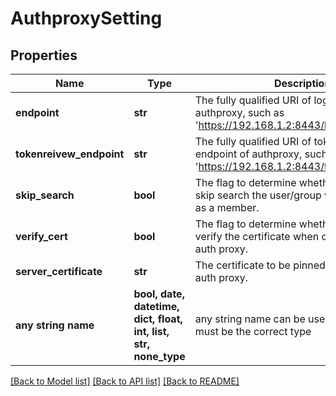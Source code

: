 # AuthproxySetting


## Properties
Name | Type | Description | Notes
------------ | ------------- | ------------- | -------------
**endpoint** | **str** | The fully qualified URI of login endpoint of authproxy, such as &#39;https://192.168.1.2:8443/login&#39; | [optional] 
**tokenreivew_endpoint** | **str** | The fully qualified URI of token review endpoint of authproxy, such as &#39;https://192.168.1.2:8443/tokenreview&#39; | [optional] 
**skip_search** | **bool** | The flag to determine whether Harbor can skip search the user/group when adding him as a member. | [optional] 
**verify_cert** | **bool** | The flag to determine whether Harbor should verify the certificate when connecting to the auth proxy. | [optional] 
**server_certificate** | **str** | The certificate to be pinned when connecting auth proxy. | [optional] 
**any string name** | **bool, date, datetime, dict, float, int, list, str, none_type** | any string name can be used but the value must be the correct type | [optional]

[[Back to Model list]](../README.md#documentation-for-models) [[Back to API list]](../README.md#documentation-for-api-endpoints) [[Back to README]](../README.md)


